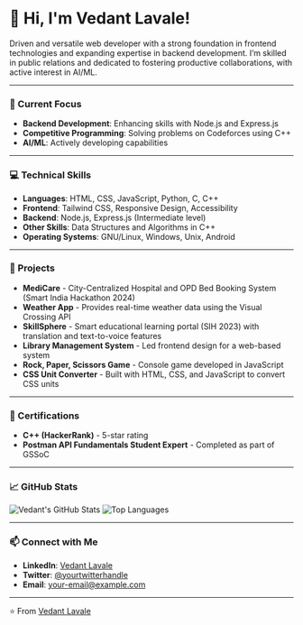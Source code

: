 # 👋 Hi, I'm Vedant Lavale!

Driven and versatile web developer with a strong foundation in frontend technologies and expanding expertise in backend development. I’m skilled in public relations and dedicated to fostering productive collaborations, with active interest in AI/ML.

---

### 🌱 Current Focus
- **Backend Development**: Enhancing skills with Node.js and Express.js
- **Competitive Programming**: Solving problems on Codeforces using C++
- **AI/ML**: Actively developing capabilities

---

### 💻 Technical Skills

- **Languages**: HTML, CSS, JavaScript, Python, C, C++
- **Frontend**: Tailwind CSS, Responsive Design, Accessibility
- **Backend**: Node.js, Express.js (Intermediate level)
- **Other Skills**: Data Structures and Algorithms in C++
- **Operating Systems**: GNU/Linux, Windows, Unix, Android

---

### 🚀 Projects

- **MediCare** - City-Centralized Hospital and OPD Bed Booking System (Smart India Hackathon 2024)
- **Weather App** - Provides real-time weather data using the Visual Crossing API
- **SkillSphere** - Smart educational learning portal (SIH 2023) with translation and text-to-voice features
- **Library Management System** - Led frontend design for a web-based system
- **Rock, Paper, Scissors Game** - Console game developed in JavaScript
- **CSS Unit Converter** - Built with HTML, CSS, and JavaScript to convert CSS units

---

### 📜 Certifications

- **C++ (HackerRank)** - 5-star rating
- **Postman API Fundamentals Student Expert** - Completed as part of GSSoC

---

### 📈 GitHub Stats

![Vedant's GitHub Stats](https://github-readme-stats.vercel.app/api?username=VedantLavale&show_icons=true&theme=radical)
![Top Languages](https://github-readme-stats.vercel.app/api/top-langs/?username=VedantLavale&layout=compact&theme=radical)

---

### 📫 Connect with Me

- **LinkedIn**: [Vedant Lavale](https://linkedin.com/in/vedant-lavale)
- **Twitter**: [@yourtwitterhandle](https://twitter.com/yourtwitterhandle)
- **Email**: your-email@example.com

---

⭐️ From [Vedant Lavale](https://github.com/VedantLavale)
